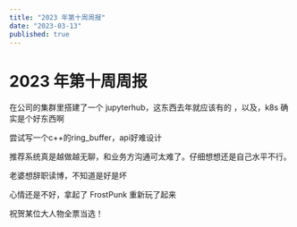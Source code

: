 ```yaml
---
title: "2023 年第十周周报"
date: "2023-03-13"
published: true
---
```


# 2023 年第十周周报

在公司的集群里搭建了一个 jupyterhub，这东西去年就应该有的 ，以及，k8s 确实是个好东西啊

尝试写一个c++的ring_buffer，api好难设计

推荐系统真是越做越无聊，和业务方沟通可太难了。仔细想想还是自己水平不行。

老婆想辞职读博，不知道是好是坏

心情还是不好，拿起了 FrostPunk 重新玩了起来

祝贺某位大人物全票当选！

